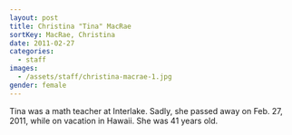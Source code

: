 ```yaml
---
layout: post
title: Christina "Tina" MacRae
sortKey: MacRae, Christina
date: 2011-02-27
categories:
  - staff
images:
  - /assets/staff/christina-macrae-1.jpg
gender: female
---
```


Tina was a math teacher at Interlake. Sadly, she passed away on Feb. 27, 2011, while on vacation in Hawaii. She was 41 years old.
